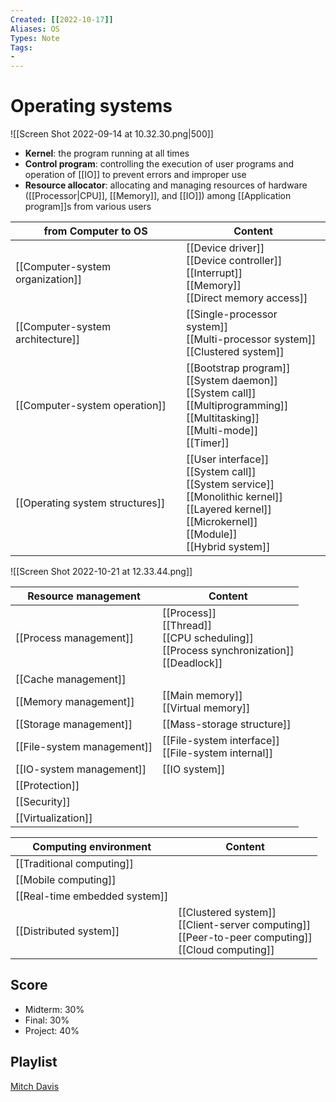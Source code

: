 ```yaml
---
Created: [[2022-10-17]]
Aliases: OS
Types: Note
Tags: 
- 
---
```

# Operating systems
![[Screen Shot 2022-09-14 at 10.32.30.png|500]]
- **Kernel**: the program running at all times
- **Control program**: controlling the execution of user programs and operation of [[IO]] to prevent errors and improper use
- **Resource allocator**: allocating and managing resources of hardware ([[Processor|CPU]], [[Memory]], and [[IO]]) among [[Application program]]s from various users

| from Computer to OS              | Content                                                                                                                                                                |
| -------------------------------- | ---------------------------------------------------------------------------------------------------------------------------------------------------------------------- |
| [[Computer-system organization]] | [[Device driver]]<br>[[Device controller]]<br>[[Interrupt]]<br>[[Memory]]<br>[[Direct memory access]]                                                                  |
| [[Computer-system architecture]] | [[Single-processor system]]<br>[[Multi-processor system]]<br>[[Clustered system]]                                                                                      |
| [[Computer-system operation]]    | [[Bootstrap program]]<br>[[System daemon]]<br>[[System call]]<br>[[Multiprogramming]]<br>[[Multitasking]]<br>[[Multi-mode]]<br>[[Timer]]                               |
| [[Operating system structures]]  | [[User interface]]<br>[[System call]]<br>[[System service]]<br>[[Monolithic kernel]]<br>[[Layered kernel]]<br>[[Microkernel]]<br>[[Module]]<br>[[Hybrid system]] |

![[Screen Shot 2022-10-21 at 12.33.44.png]]

| Resource management        | Content                                                                                        |
| -------------------------- | ---------------------------------------------------------------------------------------------- |
| [[Process management]]     | [[Process]]<br>[[Thread]]<br>[[CPU scheduling]]<br>[[Process synchronization]]<br>[[Deadlock]] |
| [[Cache management]]       |                                                                                                |
| [[Memory management]]      | [[Main memory]]<br>[[Virtual memory]]                                                          |
| [[Storage management]]     | [[Mass-storage structure]]                                                                     |
| [[File-system management]] | [[File-system interface]]<br>[[File-system internal]]                                          |
| [[IO-system management]]   | [[IO system]]                                                                                  |
| [[Protection]]             |                                                                                                |
| [[Security]]               |                                                                                                |
| [[Virtualization]]         |                                                                                                |

| Computing environment         | Content                                                                                                  |
| ----------------------------- | -------------------------------------------------------------------------------------------------------- |
| [[Traditional computing]]     |                                                                                                          |
| [[Mobile computing]]          |                                                                                                          |
| [[Real-time embedded system]] |                                                                                                          |
| [[Distributed system]]     | [[Clustered system]]<br>[[Client-server computing]]<br>[[Peer-to-peer computing]]<br>[[Cloud computing]] |

## Score
- Midterm: 30%
- Final: 30%
- Project: 40%

## Playlist
[Mitch Davis](https://www.youtube.com/playlist?list=PLW1yb8L3S1ngGmtKlI5XYcTNQQ1r3xZvq)
